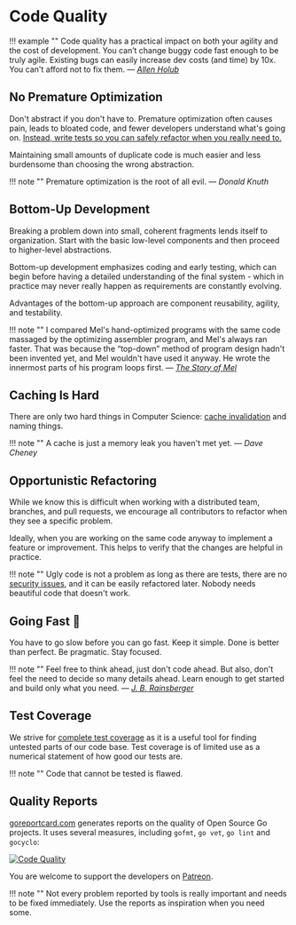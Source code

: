 # Code Quality

!!! example ""
    Code quality has a practical impact on both your agility and the cost of development. 
    You can’t change buggy code fast enough to be truly agile. Existing bugs can easily 
    increase dev costs (and time) by 10x. You can't afford not to fix them.
    — <cite>[Allen Holub](https://twitter.com/allenholub/status/1073738216140791808)</cite>

## No Premature Optimization ##

Don't abstract if you don't have to. Premature optimization often causes pain, leads to bloated code, and fewer
developers understand what's going on. [Instead, write tests so you can safely refactor when you really need to.](https://martinfowler.com/bliki/DefinitionOfRefactoring.html)

Maintaining small amounts of duplicate code is much easier and less burdensome than choosing the wrong abstraction.

!!! note ""
    Premature optimization is the root of all evil. — <cite>Donald Knuth</cite>

## Bottom-Up Development ##

Breaking a problem down into small, coherent fragments lends itself to organization. Start with the basic low-level
components and then proceed to higher-level abstractions.

Bottom-up development emphasizes coding and early testing, which can begin before having a detailed understanding 
of the final system - which in practice may never really happen as requirements are constantly evolving.

Advantages of the bottom-up approach are component reusability, agility, and testability.

!!! note ""
    I compared Mel's hand-optimized programs with the same code massaged by the optimizing assembler program, and Mel's always ran faster.
    That was because the “top-down” method of program design hadn't been invented yet, and Mel wouldn't have used it anyway. 
    He wrote the innermost parts of his program loops first. — <cite>[The Story of Mel](http://www.catb.org/jargon/html/story-of-mel.html)</cite>

## Caching Is Hard ##

There are only two hard things in Computer Science: [cache invalidation](https://msol.io/blog/tech/youre-probably-wrong-about-caching/) and naming things.

!!! note ""
    A cache is just a memory leak you haven't met yet. — <cite>Dave Cheney</cite>

## Opportunistic Refactoring ##

While we know this is difficult when working with a distributed team, branches, and pull requests, we encourage all
contributors to refactor when they see a specific problem.

Ideally, when you are working on the same code anyway to implement a feature or improvement. This helps to verify
that the changes are helpful in practice.

!!! note ""
    Ugly code is not a problem as long as there are tests, there are no [security issues](https://photoprism.app/security-policy),
    and it can be easily refactored later. Nobody needs beautiful code that doesn't work.

## Going Fast 🐰 ##

You have to go slow before you can go fast. Keep it simple. Done is better than perfect. Be pragmatic. Stay focused.

!!! note ""
    Feel free to think ahead, just don't code ahead. But also, don't feel the need to decide so many 
    details ahead. Learn enough to get started and build only what you need.
    — <cite>[J. B. Rainsberger](https://twitter.com/jbrains/status/1064212803542818816)</cite>

## Test Coverage ##

We strive for [complete test coverage](https://martinfowler.com/bliki/TestCoverage.html) as it is a useful tool for finding 
untested parts of our code base. Test coverage is of limited use as a numerical statement of how good our tests are.

!!! note ""
    Code that cannot be tested is flawed.

<!--
### Codecov [![Test Coverage](https://codecov.io/gh/photoprism/photoprism/branch/develop/graph/badge.svg)][codecov] ###

A coverage log file created by the Go test runner is automatically sent to [Codecov][codecov] every time our `develop` branch was successfully built and tested on [Travis CI](https://travis-ci.org/photoprism/photoprism). Codecov provides a beautiful UI for displaying coverage reports and renders a badge showing the current test coverage. Custom settings for our report are located in [codecov.yml](https://github.com/photoprism/photoprism/blob/develop/codecov.yml). For example, `range: 50..90` means the badge will be green if coverage is >= 90% and red if it is <= 50%.
-->

## Quality Reports ##

[goreportcard.com][goreport] generates reports on the quality of Open Source Go projects. It uses several measures,
including `gofmt`, `go vet`, `go lint` and `gocyclo`:

[![Code Quality](https://goreportcard.com/badge/github.com/photoprism/photoprism)][goreport]

You are welcome to support the developers on [Patreon](https://www.patreon.com/goreportcard).

!!! note ""
    Not every problem reported by tools is really important and needs to be fixed immediately. Use the reports as
    inspiration when you need some.

[goreport]: https://goreportcard.com/report/github.com/photoprism/photoprism
[codacy]: https://www.codacy.com/project/lastzero/photoprism/dashboard
[codecov]: https://codecov.io/gh/photoprism/photoprism
